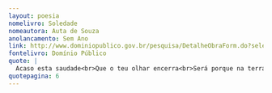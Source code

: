 ```yaml
---
layout: poesia
nomelivro: Soledade
nomeautora: Auta de Souza
anolancamento: Sem Ano
link: http://www.dominiopublico.gov.br/pesquisa/DetalheObraForm.do?select_action=&co_obra=81970
fontelivro: Domínio Público
quote: |
  Acaso esta saudade<br>Que o teu olhar encerra<br>Será porque na terra<br>Chamam-te Soledade?
quotepagina: 6
---
```

